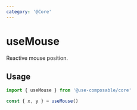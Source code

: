 ```yaml
---
category: '@Core'
---
```


# useMouse

Reactive mouse position.

## Usage

```ts
import { useMouse } from '@use-composable/core'

const { x, y } = useMouse()
```
